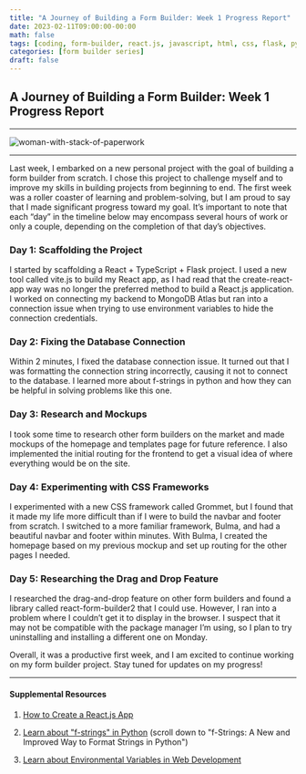 ```yaml
---
title: "A Journey of Building a Form Builder: Week 1 Progress Report"
date: 2023-02-11T09:00:00-00:00
math: false
tags: [coding, form-builder, react.js, javascript, html, css, flask, python]
categories: [form builder series]
draft: false
---
```

## A Journey of Building a Form Builder: Week 1 Progress Report

-----------------------------------------------
![woman-with-stack-of-paperwork](https://lh3.googleusercontent.com/jtTs7hR0hspjSf5QvL1XZSHBmlWi_na7bs1cg-Tux8u0dR_owbD-XJYARNuR1JU9l-xx1gYV8mN9bw0MJstjB8QtWFLgLaZuyl_so9Y0-w)

-----------------------------------------------

Last week, I embarked on a new personal project with the goal of building a form builder from scratch. I chose this project to challenge myself and to improve my skills in building projects from beginning to end. The first week was a roller coaster of learning and problem-solving, but I am proud to say that I made significant progress toward my goal. It’s important to note that each “day” in the timeline below may encompass several hours of work or only a couple, depending on the completion of that day’s objectives.

### Day 1: Scaffolding the Project

I started by scaffolding a React + TypeScript + Flask project. I used a new tool called vite.js to build my React app, as I had read that the create-react-app way was no longer the preferred method to build a React.js application. I worked on connecting my backend to MongoDB Atlas but ran into a connection issue when trying to use environment variables to hide the connection credentials.

### Day 2: Fixing the Database Connection

Within 2 minutes, I fixed the database connection issue. It turned out that I was formatting the connection string incorrectly, causing it not to connect to the database. I learned more about f-strings in python and how they can be helpful in solving problems like this one.

### Day 3: Research and Mockups

I took some time to research other form builders on the market and made mockups of the homepage and templates page for future reference. I also implemented the initial routing for the frontend to get a visual idea of where everything would be on the site.

### Day 4: Experimenting with CSS Frameworks

I experimented with a new CSS framework called Grommet, but I found that it made my life more difficult than if I were to build the navbar and footer from scratch. I switched to a more familiar framework, Bulma, and had a beautiful navbar and footer within minutes. With Bulma, I created the homepage based on my previous mockup and set up routing for the other pages I needed.

### Day 5: Researching the Drag and Drop Feature

I researched the drag-and-drop feature on other form builders and found a library called react-form-builder2 that I could use. However, I ran into a problem where I couldn’t get it to display in the browser. I suspect that it may not be compatible with the package manager I’m using, so I plan to try uninstalling and installing a different one on Monday.

Overall, it was a productive first week, and I am excited to continue working on my form builder project. Stay tuned for updates on my progress!

-----------------------------------------------

#### Supplemental Resources

1. [How to Create a React.js App](https://medium.com/beyn-technology/how-you-should-create-react-applications-in-2023-part-1-933f6a8a8980)  

2. [Learn about "f-strings" in Python](https://realpython.com/python-f-strings/)
(scroll down to "f-Strings: A New and Improved Way to Format Strings in Python")

3. [Learn about Environmental Variables in Web Development](https://www.telerik.com/blogs/beginners-guide-environment-variables)  
